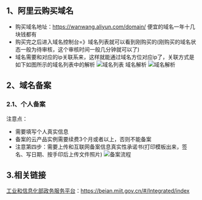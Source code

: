 ## 1、阿里云购买域名
- 购买域名地址：https://wanwang.aliyun.com/domain/ 便宜的域名一年十几块钱都有
- 购买完之后进入域名控制台=》域名列表就可以看到刚购买的(刚购买的域名状态一般为待审核，这个审核时间一般几分钟就可以了)
- 域名需要和对应的ip关联系来，这样就能通过域名方位对应ip了，关联方式是如下如图所示的域名列表中的解析
![域名列表](https://cdn.nlark.com/yuque/0/2025/png/2488285/1756889977701-837235c9-2cde-41c2-9b33-0b4611731957.png?x-oss-process=image%2Fformat%2Cwebp)
域名解析
![域名解析](https://cdn.nlark.com/yuque/0/2025/png/2488285/1756890149889-dee9b1d2-739c-44ab-9d4c-72029f098acb.png?x-oss-process=image%2Fformat%2Cwebp)

## 2、域名备案
### 2.1、个人备案
注意点：
- 需要填写个人真实信息
- 备案的云产品实例需要续费3个月或者以上，否则不能备案
- 注意第四步：需要上传和互联网备案信息真实性承诺书(打印模板出来，签名、写日期、按手印后上传文件照片)
![备案流程](https://cdn.nlark.com/yuque/0/2025/png/2488285/1758110267104-653c5ad1-d101-44fd-81e3-8c52d72a7a5b.png?x-oss-process=image%2Fformat%2Cwebp)

## 3.相关链接
[工业和信息化部政务服务平台](https://beian.miit.gov.cn/#/Integrated/index)：https://beian.miit.gov.cn/#/Integrated/index